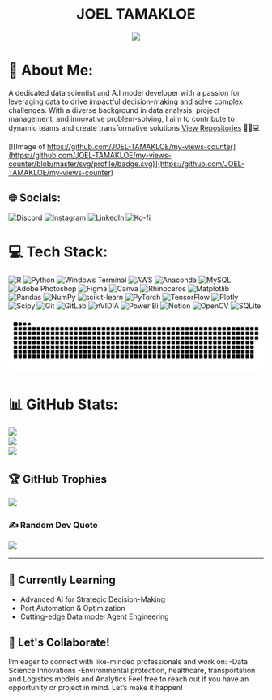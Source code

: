 <h1 align="center">JOEL TAMAKLOE</h1>

<p align="center">
  <!-- Typing SVG by Joel-tamakloe - https://github.com/joel-tamakloe/readme-typing-svg -->
  <a href="https://github.com/joel-tamakloe/readme-typing-svg">
    <img src="https://readme-typing-svg.demolab.com/?lines=Data%20Scientist%20and%20A.I%20model%20developer;Business%20Analyst%20and%20Project%20Strategist;Data-driven%20Solutions;Always%20learning%20new%20things&font=Fira%20Code&center=true&width=600&height=45&color=f75c7e&vCenter=true&pause=1000&size=22" /></a>
</p>

# 💫 About Me:
A dedicated data scientist  and A.I model developer with a passion for leveraging data to drive impactful decision-making and solve complex challenges. With a diverse background in data analysis, project management, and innovative problem-solving, I aim to contribute to dynamic teams and create transformative solutions
[View Repositories](https://github.com/joel-tamakloe?tab=repositories) 🔗👨💻
<br/>

[![Image of https://github.com/JOEL-TAMAKLOE/my-views-counter](https://github.com/JOEL-TAMAKLOE/my-views-counter/blob/master/svg/profile/badge.svg)](https://github.com/JOEL-TAMAKLOE/my-views-counter)
<br/>

## 🌐 Socials:
[![Discord](https://img.shields.io/badge/Discord-%237289DA.svg?logo=discord&logoColor=white)](https://discord.com/users/tamakloe#6832) [![Instagram](https://img.shields.io/badge/Instagram-%23E4405F.svg?logo=Instagram&logoColor=white)](https://instagram.com/kha_fui) [![LinkedIn](https://img.shields.io/badge/LinkedIn-%230077B5.svg?logo=linkedin&logoColor=white)](https://linkedin.com/in/JOEL-TAMAKLOE)
 <a href="https://ko-fi.com/joeltamakloe"><img width="32px" alt="Ko-fi" title="Buy me a coffee" src="https://i.imgur.com/PpLeD3K.png"/></a>
<!--   &#8287;&#8287;&#8287;&#8287;&#8287;
</p>

<br/>

<!-- Social badges section -->
<!-- Badges with custom icons - https://github.com/joel-tamakloe/custom-icon-badges -->
<!-- View counter - https://github.com/joel-tamakloe/Simple-View-Counter -->
<p align="center">
  
# 💻 Tech Stack:
![R](https://img.shields.io/badge/r-%23276DC3.svg?style=for-the-badge&logo=r&logoColor=white) ![Python](https://img.shields.io/badge/python-3670A0?style=for-the-badge&logo=python&logoColor=ffdd54) ![Windows Terminal](https://img.shields.io/badge/Windows%20Terminal-%234D4D4D.svg?style=for-the-badge&logo=windows-terminal&logoColor=white) ![AWS](https://img.shields.io/badge/AWS-%23FF9900.svg?style=for-the-badge&logo=amazon-aws&logoColor=white) ![Anaconda](https://img.shields.io/badge/Anaconda-%2344A833.svg?style=for-the-badge&logo=anaconda&logoColor=white) ![MySQL](https://img.shields.io/badge/mysql-4479A1.svg?style=for-the-badge&logo=mysql&logoColor=white) ![Adobe Photoshop](https://img.shields.io/badge/adobe%20photoshop-%2331A8FF.svg?style=for-the-badge&logo=adobe%20photoshop&logoColor=white) ![Figma](https://img.shields.io/badge/figma-%23F24E1E.svg?style=for-the-badge&logo=figma&logoColor=white) ![Canva](https://img.shields.io/badge/Canva-%2300C4CC.svg?style=for-the-badge&logo=Canva&logoColor=white) ![Rhinoceros](https://img.shields.io/badge/Rhinoceros-801010?style=for-the-badge&logo=rhinoceros&logoColor=white) ![Matplotlib](https://img.shields.io/badge/Matplotlib-%23ffffff.svg?style=for-the-badge&logo=Matplotlib&logoColor=black) ![Pandas](https://img.shields.io/badge/pandas-%23150458.svg?style=for-the-badge&logo=pandas&logoColor=white) ![NumPy](https://img.shields.io/badge/numpy-%23013243.svg?style=for-the-badge&logo=numpy&logoColor=white) ![scikit-learn](https://img.shields.io/badge/scikit--learn-%23F7931E.svg?style=for-the-badge&logo=scikit-learn&logoColor=white) ![PyTorch](https://img.shields.io/badge/PyTorch-%23EE4C2C.svg?style=for-the-badge&logo=PyTorch&logoColor=white) ![TensorFlow](https://img.shields.io/badge/TensorFlow-%23FF6F00.svg?style=for-the-badge&logo=TensorFlow&logoColor=white) ![Plotly](https://img.shields.io/badge/Plotly-%233F4F75.svg?style=for-the-badge&logo=plotly&logoColor=white) ![Scipy](https://img.shields.io/badge/SciPy-%230C55A5.svg?style=for-the-badge&logo=scipy&logoColor=%white) ![Git](https://img.shields.io/badge/git-%23F05033.svg?style=for-the-badge&logo=git&logoColor=white) ![GitLab](https://img.shields.io/badge/gitlab-%23181717.svg?style=for-the-badge&logo=gitlab&logoColor=white) ![nVIDIA](https://img.shields.io/badge/nVIDIA-%2376B900.svg?style=for-the-badge&logo=nVIDIA&logoColor=white) ![Power Bi](https://img.shields.io/badge/power_bi-F2C811?style=for-the-badge&logo=powerbi&logoColor=black) ![Notion](https://img.shields.io/badge/Notion-%23000000.svg?style=for-the-badge&logo=notion&logoColor=white) ![OpenCV](https://img.shields.io/badge/opencv-%23white.svg?style=for-the-badge&logo=opencv&logoColor=white) ![SQLite](https://img.shields.io/badge/sqlite-%2307405e.svg?style=for-the-badge&logo=sqlite&logoColor=white) 

<picture>
  <source media="(prefers-color-scheme: dark)" srcset="https://raw.githubusercontent.com/joel-tamakloe/joel-tamakloe/output/github-snake-dark.svg" />
  <source media="(prefers-color-scheme: light)" srcset="https://raw.githubusercontent.com/joel-tamakloe/joel-tamakloe/output/github-snake.svg" />
  <img alt="github-snake" src="https://raw.githubusercontent.com/joel-tamakloe/joel-tamakloe/output/github-snake.svg" />
</picture>

# 📊 GitHub Stats:
![](https://github-readme-stats.vercel.app/api?username=JOEL-TAMAKLOE&theme=dark&hide_border=false&include_all_commits=true&count_private=true)<br/>
![](https://github-readme-streak-stats.herokuapp.com/?user=JOEL-TAMAKLOE&theme=dark&hide_border=false)<br/>
![](https://github-readme-stats.vercel.app/api/top-langs/?username=JOEL-TAMAKLOE&theme=dark&hide_border=false&include_all_commits=true&count_private=true&layout=compact)

## 🏆 GitHub Trophies
![](https://github-profile-trophy.vercel.app/?username=JOEL-TAMAKLOE&theme=radical&no-frame=false&no-bg=false&margin-w=4)

### ✍️ Random Dev Quote
![](https://quotes-github-readme.vercel.app/api?type=horizontal&theme=radical)

---

## 🌱 Currently Learning
- Advanced AI for Strategic Decision-Making
- Port Automation & Optimization
- Cutting-edge Data model Agent Engineering 

## 💼 Let's Collaborate!
I’m eager to connect with like-minded professionals and work on:
-Data Science Innovations
-Environmental protection, healthcare, transportation and Logistics models and Analytics
Feel free to reach out if you have an opportunity or project in mind. Let’s make it happen!

